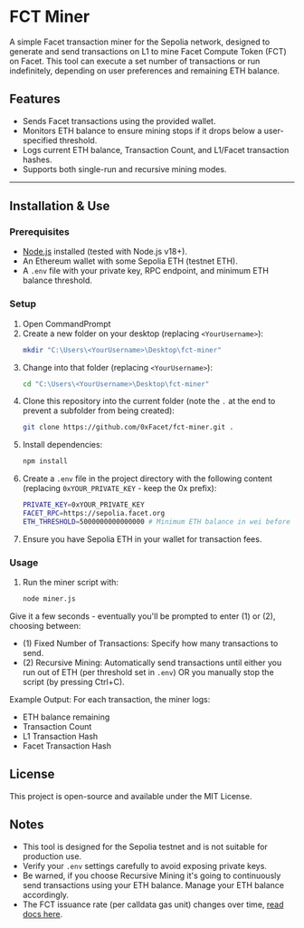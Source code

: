 # FCT Miner

A simple Facet transaction miner for the Sepolia network, designed to generate and send transactions on L1 to mine Facet Compute Token (FCT) on Facet. This tool can execute a set number of transactions or run indefinitely, depending on user preferences and remaining ETH balance.

## Features

- Sends Facet transactions using the provided wallet.
- Monitors ETH balance to ensure mining stops if it drops below a user-specified threshold.
- Logs current ETH balance, Transaction Count, and L1/Facet transaction hashes.
- Supports both single-run and recursive mining modes.

---

## Installation & Use

### Prerequisites

- [Node.js](https://nodejs.org) installed (tested with Node.js v18+).
- An Ethereum wallet with some Sepolia ETH (testnet ETH).
- A `.env` file with your private key, RPC endpoint, and minimum ETH balance threshold.

### Setup

1. Open CommandPrompt
2. Create a new folder on your desktop (replacing `<YourUsername>`):
   ```bash
   mkdir "C:\Users\<YourUsername>\Desktop\fct-miner"
3. Change into that folder (replacing `<YourUsername>`):
   ```bash
   cd "C:\Users\<YourUsername>\Desktop\fct-miner"
4. Clone this repository into the current folder (note the `.` at the end to prevent a subfolder from being created):
   ```bash
   git clone https://github.com/0xFacet/fct-miner.git .
5. Install dependencies:
   ```bash
   npm install
6. Create a `.env` file in the project directory with the following content (replacing `0xYOUR_PRIVATE_KEY` - keep the 0x prefix):
   ```bash
   PRIVATE_KEY=0xYOUR_PRIVATE_KEY
   FACET_RPC=https://sepolia.facet.org
   ETH_THRESHOLD=5000000000000000 # Minimum ETH balance in wei before stopping (example: 0.005 ETH)
7. Ensure you have Sepolia ETH in your wallet for transaction fees.

### Usage
1. Run the miner script with:
   ```bash
   node miner.js
Give it a few seconds - eventually you'll be prompted to enter (1) or (2), choosing between:
- (1) Fixed Number of Transactions: Specify how many transactions to send.
- (2) Recursive Mining: Automatically send transactions until either you run out of ETH (per threshold set in `.env`) OR you manually stop the script (by pressing Ctrl+C).

Example Output:
For each transaction, the miner logs:
- ETH balance remaining
- Transaction Count
- L1 Transaction Hash
- Facet Transaction Hash

## License
This project is open-source and available under the MIT License.

## Notes
- This tool is designed for the Sepolia testnet and is not suitable for production use.
- Verify your `.env` settings carefully to avoid exposing private keys.
- Be warned, if you choose Recursive Mining it's going to continuously send transactions using your ETH balance. Manage your ETH balance accordingly.
- The FCT issuance rate (per calldata gas unit) changes over time, [read docs here](https://docs.facet.org/3.-technical-details/facets-gas-mechanism).
